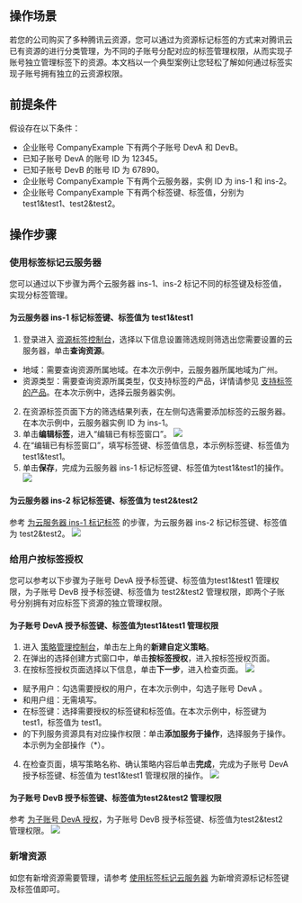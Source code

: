 ## 操作场景
若您的公司购买了多种腾讯云资源，您可以通过为资源标记标签的方式来对腾讯云已有资源的进行分类管理，为不同的子账号分配对应的标签管理权限，从而实现子账号独立管理标签下的资源。本文档以一个典型案例让您轻松了解如何通过标签实现子账号拥有独立的云资源权限。

## 前提条件
假设存在以下条件：
- 企业账号 CompanyExample 下有两个子账号 DevA 和 DevB。
- 已知子账号 DevA 的账号 ID 为 12345。
- 已知子账号 DevB 的账号 ID 为 67890。
- 企业账号 CompanyExample 下有两个云服务器，实例 ID 为 ins-1 和 ins-2。
- 企业账号 CompanyExample 下有两个标签键、标签值，分别为 test1&test1、test2&test2。

## 操作步骤
### 使用标签标记云服务器<span id="biaoji"></span>
您可以通过以下步骤为两个云服务器 ins-1、ins-2 标记不同的标签键及标签值，实现分标签管理。


[](id:tag1)
#### 为云服务器 ins-1 标记标签键、标签值为 test1&test1
1. 登录进入 [资源标签控制台](https://console.cloud.tencent.com/tag)，选择以下信息设置筛选规则筛选出您需要设置的云服务器，单击**查询资源**。
 - 地域：需要查询资源所属地域。在本次示例中，云服务器所属地域为广州。
 - 资源类型：需要查询资源所属类型，仅支持标签的产品，详情请参见 [支持标签的产品](https://cloud.tencent.com/document/product/651/30727)。在本次示例中，选择云服务器实例。
2.	在资源标签页面下方的筛选结果列表，在左侧勾选需要添加标签的云服务器。在本次示例中，云服务器实例 ID 为 ins-1。
3.	单击**编辑标签**，进入“编辑已有标签窗口”。
![](https://qcloudimg.tencent-cloud.cn/raw/6dbadb22c32089bc8469bf20a74660e6.png)
4.	在“编辑已有标签窗口”，填写标签键、标签值信息，本示例标签键、标签值为test1&test1。
5.	单击**保存**，完成为云服务器 ins-1 标记标签键、标签值为test1&test1的操作。
![](https://qcloudimg.tencent-cloud.cn/raw/a106f8eb4dab7ad2b8a0ece2bc28813f.png)

#### 为云服务器 ins-2 标记标签键、标签值为 test2&test2
参考 [为云服务器 ins-1 标记标签](#tag1) 的步骤，为云服务器 ins-2 标记标签键、标签值为 test2&test2。
![](https://qcloudimg.tencent-cloud.cn/raw/aa4b5d1b60a66393e52ef5f95142d415.png)


### 给用户按标签授权
您可以参考以下步骤为子账号 DevA 授予标签键、标签值为test1&test1 管理权限，为子账号 DevB 授予标签键、标签值为 test2&test2 管理权限，即两个子账号分别拥有对应标签下资源的独立管理权限。

[](id:deva)
#### 为子账号 DevA 授予标签键、标签值为test1&test1 管理权限
1. 进入 [策略管理控制台](https://console.cloud.tencent.com/cam/policy)，单击左上角的**新建自定义策略**。
2. 在弹出的选择创建方式窗口中，单击**按标签授权**，进入按标签授权页面。
3. 在按标签授权页面选择以下信息，单击**下一步**，进入检查页面。
![](https://qcloudimg.tencent-cloud.cn/raw/1c83c2447b1f3de062e876e329b794c8.png)
 - 赋予用户：勾选需要授权的用户，在本次示例中，勾选子账号 DevA 。
 - 和用户组：无需填写。
 - 在标签键：选择需要授权的标签键和标签值。在本次示例中，标签键为 test1，标签值为 test1。
 - 的下列服务资源具有对应操作权限：单击**添加服务于操作**，选择服务于操作。本示例为全部操作（*）。
4. 在检查页面，填写策略名称、确认策略内容后单击**完成**，完成为子账号 DevA 授予标签键、标签值为 test1&test1 管理权限的操作。
![](https://qcloudimg.tencent-cloud.cn/raw/3644d3268b18d29ae8d1d1bd348d7ec8.png)


#### 为子账号 DevB 授予标签键、标签值为test2&test2 管理权限
参考 [为子账号 DevA 授权](#deva)，为子账号 DevB 授予标签键、标签值为test2&test2 管理权限。
![](https://qcloudimg.tencent-cloud.cn/raw/2b26fdfa71783954d1c1375062f8a93f.png)

### 新增资源

如您有新增资源需要管理，请参考 [使用标签标记云服务器](#biaoji) 为新增资源标记标签键及标签值即可。

